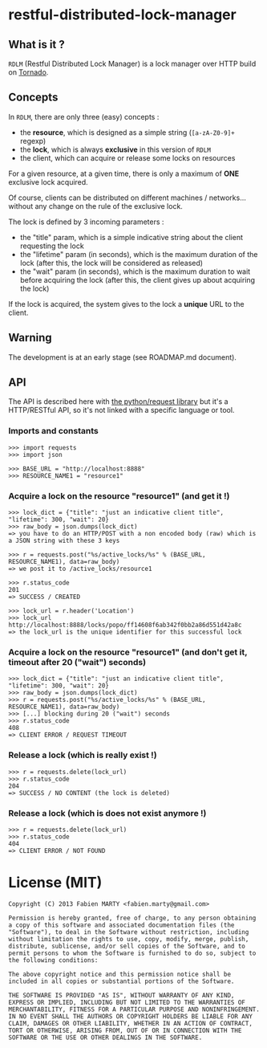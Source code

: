 # restful-distributed-lock-manager

## What is it ?

`RDLM` (Restful Distributed Lock Manager) is a lock manager over HTTP build on [Tornado][TORNADO].

## Concepts

In `RDLM`, there are only three (easy) concepts :

- the **resource**, which is designed as a simple string (`[a-zA-Z0-9]+` regexp)
- the **lock**, which is always **exclusive** in this version of `RDLM`
- the client, which can acquire or release some locks on resources

For a given resource, at a given time, there is only a maximum of **ONE** exclusive lock acquired.

Of course, clients can be distributed on different machines / networks... without any change on the rule of the exclusive lock.

The lock is defined by 3 incoming parameters :

- the "title" param, which is a simple indicative string about the client requesting the lock
- the "lifetime" param (in seconds), which is the maximum duration of the lock (after this, the lock will be considered as released)
- the "wait" param (in seconds), which is the maximum duration to wait before acquiring the lock (after this, the client gives up about acquiring the lock)

If the lock is acquired, the system gives to the lock a **unique** URL to the client.

## Warning

The development is at an early stage (see ROADMAP.md document).

## API

The API is described here with [the python/request library][REQUESTS] but it's a HTTP/RESTful API, so it's not linked with a specific language or tool.

### Imports and constants

    >>> import requests
    >>> import json

    >>> BASE_URL = "http://localhost:8888"
    >>> RESOURCE_NAME1 = "resource1"

### Acquire a lock on the resource "resource1" (and get it !)

    >>> lock_dict = {"title": "just an indicative client title", "lifetime": 300, "wait": 20}
    >>> raw_body = json.dumps(lock_dict)
    => you have to do an HTTP/POST with a non encoded body (raw) which is a JSON string with these 3 keys

    >>> r = requests.post("%s/active_locks/%s" % (BASE_URL, RESOURCE_NAME1), data=raw_body)
    => we post it to /active_locks/resource1

    >>> r.status_code
    201
    => SUCCESS / CREATED

    >>> lock_url = r.header('Location')
    >>> lock_url
    http://localhost:8888/locks/popo/ff14608f6ab342f0bb2a86d551d42a8c
    => the lock_url is the unique identifier for this successful lock

### Acquire a lock on the resource "resource1" (and don't get it, timeout after 20 ("wait") seconds)

    >>> lock_dict = {"title": "just an indicative client title", "lifetime": 300, "wait": 20}
    >>> raw_body = json.dumps(lock_dict)
    >>> r = requests.post("%s/active_locks/%s" % (BASE_URL, RESOURCE_NAME1), data=raw_body)
    >>> [...] blocking during 20 ("wait") seconds
    >>> r.status_code
    408
    => CLIENT ERROR / REQUEST TIMEOUT

### Release a lock (which is really exist !)

    >>> r = requests.delete(lock_url)
    >>> r.status_code
    204
    => SUCCESS / NO CONTENT (the lock is deleted)

### Release a lock (which is does not exist anymore !)

    >>> r = requests.delete(lock_url)
    >>> r.status_code
    404
    => CLIENT ERROR / NOT FOUND

# License (MIT)

    Copyright (C) 2013 Fabien MARTY <fabien.marty@gmail.com>
    
    Permission is hereby granted, free of charge, to any person obtaining a copy of this software and associated documentation files (the "Software"), to deal in the Software without restriction, including without limitation the rights to use, copy, modify, merge, publish, distribute, sublicense, and/or sell copies of the Software, and to permit persons to whom the Software is furnished to do so, subject to the following conditions:

    The above copyright notice and this permission notice shall be included in all copies or substantial portions of the Software.

    THE SOFTWARE IS PROVIDED "AS IS", WITHOUT WARRANTY OF ANY KIND, EXPRESS OR IMPLIED, INCLUDING BUT NOT LIMITED TO THE WARRANTIES OF MERCHANTABILITY, FITNESS FOR A PARTICULAR PURPOSE AND NONINFRINGEMENT. IN NO EVENT SHALL THE AUTHORS OR COPYRIGHT HOLDERS BE LIABLE FOR ANY CLAIM, DAMAGES OR OTHER LIABILITY, WHETHER IN AN ACTION OF CONTRACT, TORT OR OTHERWISE, ARISING FROM, OUT OF OR IN CONNECTION WITH THE SOFTWARE OR THE USE OR OTHER DEALINGS IN THE SOFTWARE.

[REQUESTS]: http://python-requests.org "python requests website"
[TORNADO]: http://www.tornadoweb.org/ "tornado website"
